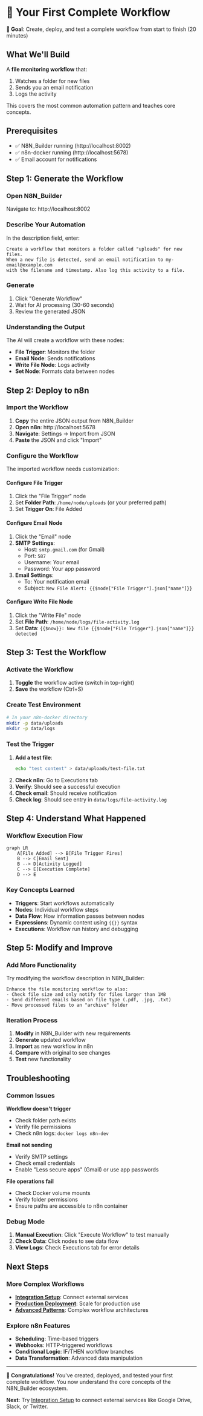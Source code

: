 # 🎯 Your First Complete Workflow

**🎯 Goal**: Create, deploy, and test a complete workflow from start to finish (20 minutes)

## What We'll Build

A **file monitoring workflow** that:
1. Watches a folder for new files
2. Sends you an email notification
3. Logs the activity

This covers the most common automation pattern and teaches core concepts.

## Prerequisites

- ✅ N8N_Builder running (http://localhost:8002)
- ✅ n8n-docker running (http://localhost:5678)
- ✅ Email account for notifications

## Step 1: Generate the Workflow

### Open N8N_Builder
Navigate to: http://localhost:8002

### Describe Your Automation
In the description field, enter:
```
Create a workflow that monitors a folder called "uploads" for new files. 
When a new file is detected, send an email notification to my-email@example.com 
with the filename and timestamp. Also log this activity to a file.
```

### Generate
1. Click "Generate Workflow"
2. Wait for AI processing (30-60 seconds)
3. Review the generated JSON

### Understanding the Output
The AI will create a workflow with these nodes:
- **File Trigger**: Monitors the folder
- **Email Node**: Sends notifications
- **Write File Node**: Logs activity
- **Set Node**: Formats data between nodes

## Step 2: Deploy to n8n

### Import the Workflow
1. **Copy** the entire JSON output from N8N_Builder
2. **Open n8n**: http://localhost:5678
3. **Navigate**: Settings → Import from JSON
4. **Paste** the JSON and click "Import"

### Configure the Workflow
The imported workflow needs customization:

#### Configure File Trigger
1. Click the "File Trigger" node
2. Set **Folder Path**: `/home/node/uploads` (or your preferred path)
3. Set **Trigger On**: File Added

#### Configure Email Node
1. Click the "Email" node
2. **SMTP Settings**:
   - Host: `smtp.gmail.com` (for Gmail)
   - Port: `587`
   - Username: Your email
   - Password: Your app password
3. **Email Settings**:
   - To: Your notification email
   - Subject: `New File Alert: {{$node["File Trigger"].json["name"]}}`

#### Configure Write File Node
1. Click the "Write File" node
2. Set **File Path**: `/home/node/logs/file-activity.log`
3. Set **Data**: `{{$now}}: New file {{$node["File Trigger"].json["name"]}} detected`

## Step 3: Test the Workflow

### Activate the Workflow
1. **Toggle** the workflow active (switch in top-right)
2. **Save** the workflow (Ctrl+S)

### Create Test Environment
```bash
# In your n8n-docker directory
mkdir -p data/uploads
mkdir -p data/logs
```

### Test the Trigger
1. **Add a test file**:
   ```bash
   echo "test content" > data/uploads/test-file.txt
   ```
2. **Check n8n**: Go to Executions tab
3. **Verify**: Should see a successful execution
4. **Check email**: Should receive notification
5. **Check log**: Should see entry in `data/logs/file-activity.log`

## Step 4: Understand What Happened

### Workflow Execution Flow
```mermaid
graph LR
    A[File Added] --> B[File Trigger Fires]
    B --> C[Email Sent]
    B --> D[Activity Logged]
    C --> E[Execution Complete]
    D --> E
```

### Key Concepts Learned
- **Triggers**: Start workflows automatically
- **Nodes**: Individual workflow steps
- **Data Flow**: How information passes between nodes
- **Expressions**: Dynamic content using `{{}}` syntax
- **Executions**: Workflow run history and debugging

## Step 5: Modify and Improve

### Add More Functionality
Try modifying the workflow description in N8N_Builder:
```
Enhance the file monitoring workflow to also:
- Check file size and only notify for files larger than 1MB
- Send different emails based on file type (.pdf, .jpg, .txt)
- Move processed files to an "archive" folder
```

### Iteration Process
1. **Modify** in N8N_Builder with new requirements
2. **Generate** updated workflow
3. **Import** as new workflow in n8n
4. **Compare** with original to see changes
5. **Test** new functionality

## Troubleshooting

### Common Issues

**Workflow doesn't trigger**
- Check folder path exists
- Verify file permissions
- Check n8n logs: `docker logs n8n-dev`

**Email not sending**
- Verify SMTP settings
- Check email credentials
- Enable "Less secure apps" (Gmail) or use app passwords

**File operations fail**
- Check Docker volume mounts
- Verify folder permissions
- Ensure paths are accessible to n8n container

### Debug Mode
1. **Manual Execution**: Click "Execute Workflow" to test manually
2. **Check Data**: Click nodes to see data flow
3. **View Logs**: Check Executions tab for error details

## Next Steps

### More Complex Workflows
- **[Integration Setup](INTEGRATION_SETUP.md)**: Connect external services
- **[Production Deployment](PRODUCTION_DEPLOYMENT.md)**: Scale for production use
- **[Advanced Patterns](../technical/ADVANCED_PATTERNS.md)**: Complex workflow architectures

### Explore n8n Features
- **Scheduling**: Time-based triggers
- **Webhooks**: HTTP-triggered workflows  
- **Conditional Logic**: IF/THEN workflow branches
- **Data Transformation**: Advanced data manipulation

---

**🎉 Congratulations!** You've created, deployed, and tested your first complete workflow. You now understand the core concepts of the N8N_Builder ecosystem.

**Next**: Try [Integration Setup](INTEGRATION_SETUP.md) to connect external services like Google Drive, Slack, or Twitter.
